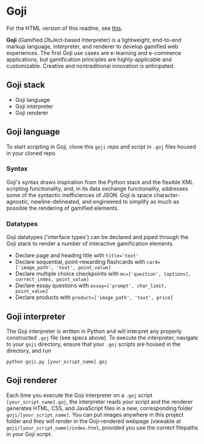 # Goji

For the HTML version of this readme, see [this](index.html).

**Goji** (*G*amified *O*b*J*ect-based *I*nterpreter) is a lightweight, end-to-end markup language, interpreter, and renderer to develop gamified web experiences. The first Goji use cases are e-learning and e-commerce applications, but gamification principles are highly-applicable and customizable. Creative and nontraditional innovation is anticipated.

## Goji stack
- Goji language
- Goji interpreter
- Goji renderer

## Goji language
To start scripting in Goji, clone this `goji` repo and script in `.goj` files housed in your cloned repo. 

### Syntax
Goji's syntax draws inspiration from the Python stack and the flexible XML scripting functionality, and, in its data exchange functionality, addresses some of the syntactic inefficiences of JSON. Goji is space character-agnostic, newline-delineated, and engineered to simplify as much as possible the rendering of gamified elements.

### Datatypes
Goji datatypes ('interface types') can be declared and piped through the Goji stack to render a number of interactive gamification elements.
- Declare page and heading title with `title='text'`
- Declare sequential, point-rewarding flashcards with `card=['image_path', 'text', point_value]`
- Declare multiple choice checkpoints with `mc=['question', [options], correct_index, point_value]`
- Declare essay questions with `essay=['prompt', char_limit, point_value]`
- Declare products with `product=['image_path', 'text', price]`

## Goji interpreter
The Goji interpreter is written in Python and will interpret any properly constructed `.goj` file (see specs above). To execute the interpreter, navigate to your `goji` directory, ensure that your `.goj` scripts are housed in the directory, and run
```
python goji.py [your_script_name].goj
```

## Goji renderer
Each time you execute the Goji interpreter on a `.goj` script `[your_script_name].goj`, the interpreter reads your script and the renderer generates HTML, CSS, and JavaScript files in a new, corresponding folder `goji/[your_script_name]`. You can put images anywhere in this project folder and they will render in the Goji-rendered webpage (viewable at `goji/[your_script_name]/index.html`, provided you use the correct filepaths in your Goji script.
